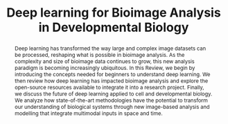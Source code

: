---
layout: publication-single
title: "Deep learning for Bioimage Analysis in Developmental Biology"
abstract: "Deep learning has transformed the way large and complex image datasets can be processed, reshaping what is possible in bioimage analysis. As the complexity and size of bioimage data continues to grow, this new analysis paradigm is becoming increasingly ubiquitous. In this Review, we begin by introducing the concepts needed for beginners to understand deep learning. We then review how deep learning has impacted bioimage analysis and explore the open-source resources available to integrate it into a research project. Finally, we discuss the future of deep learning applied to cell and developmental biology. We analyze how state-of-the-art methodologies have the potential to transform our understanding of biological systems through new image-based analysis and modelling that integrate multimodal inputs in space and time."
description: This review introduces key concepts in deep learning and its application to bio-image analysis, exploring how researchers can integrate these techniques into their work.
published: 2021-09-07
featured_image:
authors:
  internal_authors:
  external_authors:
    - family: Hallou
      given: Adrien
    - family: Yevick
      given: Hannah G.
    - family: Dumitrascu
      given: Bianca
    - family: Uhlmann
      given: Virginie
  consortium_authors:
editors:
  internal_editors:
  external_editors:
  consortium_editors:
details:
  openreview:
  pages: dev199616
  software:
  number: 18
  html: "https://journals.biologists.com/dev/article/148/18/dev199616/272084/Deep-learning-for-bioimage-analysis-in"
  container-title:
  pdf:
  arxiv:
  address:
  journal: Development
  volume: 148
  website:
  ssrn:
  publisher:
  doi: "10.1242/dev.199616"
---